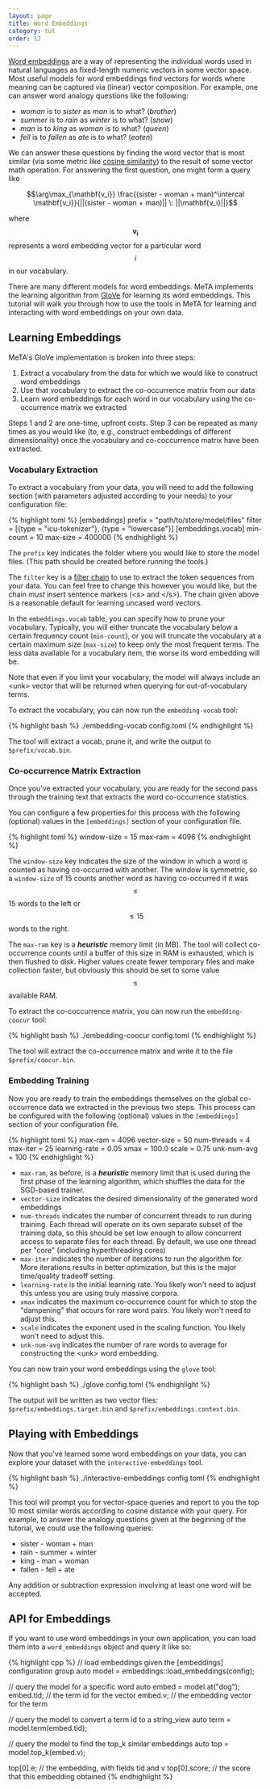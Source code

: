 ```yaml
---
layout: page
title: Word Embeddings
category: tut
order: 12
---
```


[Word embeddings][word-embeddings] are a way of representing the individual
words used in natural languages as fixed-length numeric vectors in some
vector space.  Most useful models for word embeddings find vectors for
words where meaning can be captured via (linear) vector composition. For
example, one can answer word analogy questions like the following:

- *woman* is to *sister* as *man* is to what? (*brother*)
- *summer* is to *rain* as *winter* is to what? (*snow*)
- *man* is to *king* as *woman* is to what? (*queen*)
- *fell* is to *fallen* as *ate* is to what? (*eaten*)

We can answer these questions by finding the word vector that is most
similar (via some metric like [cosine similarity][cosine]) to the result of
some vector math operation. For answering the first question, one might
form a query like

$$\arg\max_{\mathbf{v_i}} \frac{(sister - woman + man)^\intercal
\mathbf{v_i}}{||(sister - woman + man)|| \: ||\mathbf{v_i}||}$$

where $$\mathbf{v_i}$$ represents a word embedding vector for a particular
word $$i$$ in our vocabulary.

There are many different models for word embeddings. MeTA implements
the learning algorithm from [GloVe][glove] for learning its word
embeddings. This tutorial will walk you through how to use the tools in
MeTA for learning and interacting with word embeddings on your own data.

## Learning Embeddings

MeTA's GloVe implementation is broken into three steps:

1. Extract a vocabulary from the data for which we would like to construct
   word embeddings
2. Use that vocabulary to extract the co-occurrence matrix from our data
3. Learn word embeddings for each word in our vocabulary using the
   co-occurrence matrix we extracted

Steps 1 and 2 are one-time, upfront costs. Step 3 can be repeated as many
times as you would like (to, e.g., construct embeddings of different
dimensionality) once the vocabulary and co-coccurrence matrix have been
extracted.

### Vocabulary Extraction

To extract a vocabulary from your data, you will need to add the following
section (with parameters adjusted according to your needs) to your
configuration file:

{% highlight toml %}
[embeddings]
prefix = "path/to/store/model/files"
filter = [{type = "icu-tokenizer"}, {type = "lowercase"}]
[embeddings.vocab]
min-count = 10
max-size = 400000
{% endhighlight %}

The `prefix` key indicates the folder where you would like to store the
model files. (This path should be created before running the tools.)

The `filter` key is a [filter chain][filter-chains] to use to extract the
token sequences from your data. You can feel free to change this however
you would like, but the chain *must* insert sentence markers (\<s\> and
\</s\>). The chain given above is a reasonable default for learning uncased
word vectors.

In the `embeddings.vocab` table, you can specify how to prune your
vocabulary. Typically, you will either truncate the vocabulary below a
certain frequency count (`min-count`), or you will truncate the vocabulary
at a certain maximum size (`max-size`) to keep only the most frequent
terms. The less data available for a vocabulary item, the worse its word
embedding will be.

Note that even if you limit your vocabulary, the model will always include
an \<unk\> vector that will be returned when querying for out-of-vocabulary
terms.

To extract the vocabulary, you can now run the `embedding-vocab` tool:

{% highlight bash %}
./embedding-vocab config.toml
{% endhighlight %}

The tool will extract a vocab, prune it, and write the output to
`$prefix/vocab.bin`.

### Co-occurrence Matrix Extraction
Once you've extracted your vocabulary, you are ready for the second pass
through the training text that extracts the word co-occurrence statistics.

You can configure a few properties for this process with the following
(optional) values in the `[embeddings]` section of your configuration file.

{% highlight toml %}
window-size = 15
max-ram = 4096
{% endhighlight %}

The `window-size` key indicates the size of the window in which a word is
counted as having co-occurred with another. The window is symmetric, so a
`window-size` of 15 counts another word as having co-occurred if it was
$$\leq$$ 15 words to the left or $$\leq 15$$ words to the right.

The `max-ram` key is a ***heuristic*** memory limit (in MB). The tool will
collect co-occurrence counts until a buffer of this size in RAM is
exhausted, which is then flushed to disk. Higher values create fewer
temporary files and make collection faster, but obviously this should be
set to some value $$\leq$$ available RAM.

To extract the co-coccurrence matrix, you can now run the
`embedding-coocur` tool:

{% highlight bash %}
./embedding-coocur config.toml
{% endhighlight %}

The tool will extract the co-occurrence matrix and write it to the file
`$prefix/coocur.bin`.

### Embedding Training

Now you are ready to train the embeddings themselves on the global
co-occurrence data we extracted in the previous two steps. This process can
be configured with the following (optional) values in the `[embeddings]`
section of your configuration file.

{% highlight toml %}
max-ram = 4096
vector-size = 50
num-threads = 4
max-iter = 25
learning-rate = 0.05
xmax = 100.0
scale = 0.75
unk-num-avg = 100
{% endhighlight %}

- `max-ram`, as before, is a ***heuristic*** memory limit that is used
    during the first phase of the learning algorithm, which shuffles the
    data for the SGD-based trainer.
- `vector-size` indicates the desired dimensionality of the generated word
    embeddings
- `num-threads` indicates the number of concurrent threads to run during
    training. Each thread will operate on its own separate subset of the
    training data, so this should be set low enough to allow concurrent
    access to separate files for each thread. By default, we use one thread
    per "core" (including hyperthreading cores)
- `max-iter` indicates the number of iterations to run the algorithm for.
    More iterations results in better optimization, but this is the major
    time/quality tradeoff setting.
- `learning-rate` is the initial learning rate. You likely won't need to
    adjust this unless you are using truly massive corpora.
- `xmax` indicates the maximum co-occurrence count for which to stop the
    "dampening" that occurs for rare word pairs. You likely won't need to
    adjust this.
- `scale` indicates the exponent used in the scaling function. You likely
    won't need to adjust this.
- `unk-num-avg` indicates the number of rare words to average for
    constructing the \<unk\> word embedding.

You can now train your word embeddings using the `glove` tool:

{% highlight bash %}
./glove config.toml
{% endhighlight %}

The output will be written as two vector files:
`$prefix/embeddings.target.bin` and `$prefix/embeddings.context.bin`.

## Playing with Embeddings

Now that you've learned some word embeddings on your data, you can explore
your dataset with the `interactive-embeddings` tool.

{% highlight bash %}
./interactive-embeddings config.toml
{% endhighlight %}

This tool will prompt you for vector-space queries and report to you the
top 10 most similar words according to cosine distance with your query. For
example, to answer the analogy questions given at the beginning of the
tutorial, we could use the following queries:

- sister - woman + man
- rain - summer + winter
- king - man + woman
- fallen - fell + ate

Any addition or subtraction expression involving at least one word will be
accepted.

## API for Embeddings

If you want to use word embeddings in your own application, you can load
them into a `word_embeddings` object and query it like so:

{% highlight cpp %}
// load embeddings given the [embeddings] configuration group
auto model = embeddings::load_embeddings(config);

// query the model for a specific word
auto embed = model.at("dog");
embed.tid; // the term id for the vector
embed.v;   // the embedding vector for the term

// query the model to convert a term id to a string_view
auto term = model.term(embed.tid);

// query the model to find the top_k similar embeddings
auto top = model.top_k(embed.v);

top[0].e;     // the embedding, with fields tid and v
top[0].score; // the score that this embedding obtained
{% endhighlight %}

[word-embeddings]: https://en.wikipedia.org/wiki/Word_embedding
[cosine]: https://en.wikipedia.org/wiki/Cosine_similarity
[glove]: http://nlp.stanford.edu/projects/glove/
[filter-chains]: analyzers-filters-tutorial.html
